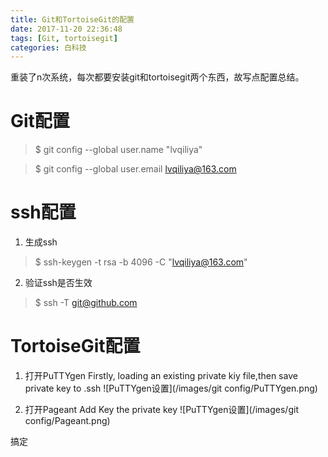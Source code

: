 ```yaml
---
title: Git和TortoiseGit的配置
date: 2017-11-20 22:36:48
tags: [Git, tortoisegit]
categories: 白科技
---
```

重装了n次系统，每次都要安装git和tortoisegit两个东西，故写点配置总结。
<!--more-->
# Git配置
> $ git config --global user.name "lvqiliya"

> $ git config --global user.email lvqiliya@163.com

# ssh配置
1. 生成ssh
> $ ssh-keygen -t rsa -b 4096 -C "lvqiliya@163.com"

2. 验证ssh是否生效
> $ ssh -T git@github.com

# TortoiseGit配置
1. 打开PuTTYgen
Firstly, loading an existing private kiy file,then save private key to .ssh
![PuTTYgen设置](/images/git config/PuTTYgen.png)

2. 打开Pageant
Add Key the private key
![PuTTYgen设置](/images/git config/Pageant.png)

搞定
